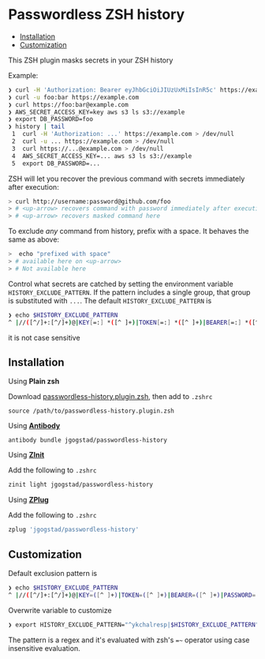# Passwordless ZSH history

<!-- START doctoc generated TOC please keep comment here to allow auto update -->
<!-- DON'T EDIT THIS SECTION, INSTEAD RE-RUN doctoc TO UPDATE -->


  - [Installation](#installation)
  - [Customization](#customization)

<!-- END doctoc generated TOC please keep comment here to allow auto update -->

This ZSH plugin masks secrets in your ZSH history

Example:

```bash
❯ curl -H 'Authorization: Bearer eyJhbGciOiJIUzUxMiIsInR5c' https://example.com
❯ curl -u foo:bar https://example.com
❯ curl https://foo:bar@example.com
❯ AWS_SECRET_ACCESS_KEY=key aws s3 ls s3://example
❯ export DB_PASSWORD=foo
❯ history | tail
 1  curl -H 'Authorization: ...' https://example.com > /dev/null
 2  curl -u ... https://example.com > /dev/null
 3  curl https://...@example.com > /dev/null
 4  AWS_SECRET_ACCESS_KEY=... aws s3 ls s3://example
 5  export DB_PASSWORD=...
```

ZSH will let you recover the previous command with secrets immediately after execution:

```bash
> curl http://username:password@github.com/foo
> # <up-arrow> recovers command with password immediately after execution
> # <up-arrow> recovers masked command here
```

To exclude _any_ command from history, prefix with a space. It behaves the same as above:
```bash
>  echo "prefixed with space"
> # available here on <up-arrow>
> # Not available here 
```

Control what secrets are catched by setting the environment variable `HISTORY_EXCLUDE_PATTERN`. If the pattern includes a single group, that group is substituted with `...`. The default `HISTORY_EXCLUDE_PATTERN` is

```bash
❯ echo $HISTORY_EXCLUDE_PATTERN
^ |//([^/]+:[^/]+)@|KEY[=:] *([^ ]+)|TOKEN[=:] *([^ ]+)|BEARER[=:] *([^ ]+)|PASSWORD[=:] *([^ ]+)|Authorization[=:] *([^'\"]+)|-us?e?r? ([^:]+:[^:]+) 
```

it is not case sensitive

## Installation

Using **Plain zsh**

Download [passwordless-history.plugin.zsh](passwordless-history.plugin.zsh), then add to `.zshrc`

```
source /path/to/passwordless-history.plugin.zsh
```

Using [**Antibody**](https://getantibody.github.io)

```
antibody bundle jgogstad/passwordless-history
```

Using [**ZInit**](https://github.com/zdharma/zinit)

Add the following to `.zshrc`

```bash
zinit light jgogstad/passwordless-history
```

Using [**ZPlug**](https://github.com/zplug/zplug)

Add the following to `.zshrc`

```bash
zplug 'jgogstad/passwordless-history'
```


## Customization

Default exclusion pattern is

```bash
❯ echo $HISTORY_EXCLUDE_PATTERN
^ |//([^/]+:[^/]+)@|KEY=([^ ]+)|TOKEN=([^ ]+)|BEARER=([^ ]+)|PASSWORD=([^ ]+)|Authorization: *([^'\"]+)|-us?e?r? ([^:]+:[^:]+)
```

Overwrite variable to customize

```bash
❯ export HISTORY_EXCLUDE_PATTERN="^ykchalresp|$HISTORY_EXCLUDE_PATTERN"
```

The pattern is a regex and it's evaluated with zsh's `=~` operator using case insensitive evaluation.
